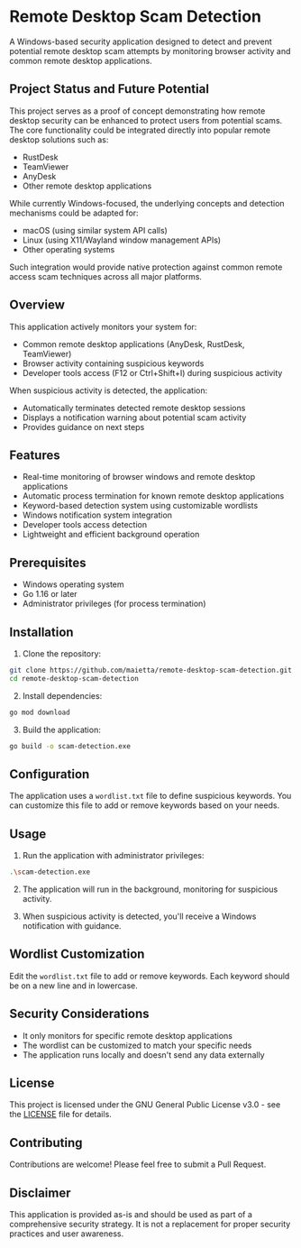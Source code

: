 # Remote Desktop Scam Detection

A Windows-based security application designed to detect and prevent potential remote desktop scam attempts by monitoring browser activity and common remote desktop applications.

## Project Status and Future Potential

This project serves as a proof of concept demonstrating how remote desktop security can be enhanced to protect users from potential scams. The core functionality could be integrated directly into popular remote desktop solutions such as:
- RustDesk
- TeamViewer
- AnyDesk
- Other remote desktop applications

While currently Windows-focused, the underlying concepts and detection mechanisms could be adapted for:
- macOS (using similar system API calls)
- Linux (using X11/Wayland window management APIs)
- Other operating systems

Such integration would provide native protection against common remote access scam techniques across all major platforms.

## Overview

This application actively monitors your system for:
- Common remote desktop applications (AnyDesk, RustDesk, TeamViewer)
- Browser activity containing suspicious keywords
- Developer tools access (F12 or Ctrl+Shift+I) during suspicious activity

When suspicious activity is detected, the application:
- Automatically terminates detected remote desktop sessions
- Displays a notification warning about potential scam activity
- Provides guidance on next steps

## Features

- Real-time monitoring of browser windows and remote desktop applications
- Automatic process termination for known remote desktop applications
- Keyword-based detection system using customizable wordlists
- Windows notification system integration
- Developer tools access detection
- Lightweight and efficient background operation

## Prerequisites

- Windows operating system
- Go 1.16 or later
- Administrator privileges (for process termination)

## Installation

1. Clone the repository:
```bash
git clone https://github.com/maietta/remote-desktop-scam-detection.git
cd remote-desktop-scam-detection
```

2. Install dependencies:
```bash
go mod download
```

3. Build the application:
```bash
go build -o scam-detection.exe
```

## Configuration

The application uses a `wordlist.txt` file to define suspicious keywords. You can customize this file to add or remove keywords based on your needs.

## Usage

1. Run the application with administrator privileges:
```bash
.\scam-detection.exe
```

2. The application will run in the background, monitoring for suspicious activity.

3. When suspicious activity is detected, you'll receive a Windows notification with guidance.

## Wordlist Customization

Edit the `wordlist.txt` file to add or remove keywords. Each keyword should be on a new line and in lowercase.

## Security Considerations

- It only monitors for specific remote desktop applications
- The wordlist can be customized to match your specific needs
- The application runs locally and doesn't send any data externally

## License

This project is licensed under the GNU General Public License v3.0 - see the [LICENSE](LICENSE) file for details.

## Contributing

Contributions are welcome! Please feel free to submit a Pull Request.

## Disclaimer

This application is provided as-is and should be used as part of a comprehensive security strategy. It is not a replacement for proper security practices and user awareness. 